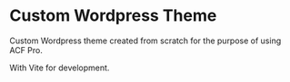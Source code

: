 # Custom Wordpress Theme 

Custom Wordpress theme created from scratch for the purpose of using ACF Pro. 

With Vite for development.
